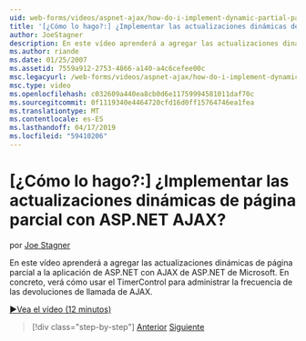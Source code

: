 ```yaml
---
uid: web-forms/videos/aspnet-ajax/how-do-i-implement-dynamic-partial-page-updates-with-aspnet-ajax
title: '[¿Cómo lo hago?:] ¿Implementar las actualizaciones dinámicas de página parcial con ASP.NET AJAX? | Microsoft Docs'
author: JoeStagner
description: En este vídeo aprenderá a agregar las actualizaciones dinámicas de página parcial a la aplicación de ASP.NET con AJAX de ASP.NET de Microsoft. En concreto, verá ¿cómo...
ms.author: riande
ms.date: 01/25/2007
ms.assetid: 7559a912-2753-4866-a140-a4c6cefee00c
msc.legacyurl: /web-forms/videos/aspnet-ajax/how-do-i-implement-dynamic-partial-page-updates-with-aspnet-ajax
msc.type: video
ms.openlocfilehash: c032609a440ea8cb0d6e11759994581011daf70c
ms.sourcegitcommit: 0f1119340e4464720cfd16d0ff15764746ea1fea
ms.translationtype: MT
ms.contentlocale: es-ES
ms.lasthandoff: 04/17/2019
ms.locfileid: "59410206"
---
```

# <a name="how-do-i-implement-dynamic-partial-page-updates-with-aspnet-ajax"></a>[¿Cómo lo hago?:] ¿Implementar las actualizaciones dinámicas de página parcial con ASP.NET AJAX?

por [Joe Stagner](https://github.com/JoeStagner)

En este vídeo aprenderá a agregar las actualizaciones dinámicas de página parcial a la aplicación de ASP.NET con AJAX de ASP.NET de Microsoft. En concreto, verá cómo usar el TimerControl para administrar la frecuencia de las devoluciones de llamada de AJAX.

[&#9654;Vea el vídeo (12 minutos)](https://channel9.msdn.com/Blogs/ASP-NET-Site-Videos/how-do-i-implement-dynamic-partial-page-updates-with-aspnet-ajax)

> [!div class="step-by-step"]
> [Anterior](how-do-i-get-started-with-aspnet-ajax.md)
> [Siguiente](how-do-i-make-client-side-network-callbacks-with-aspnet-ajax.md)
